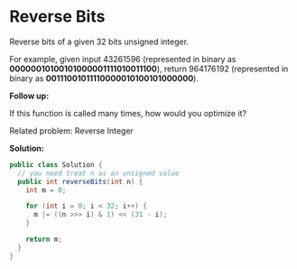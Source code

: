 # Reverse Bits

Reverse bits of a given 32 bits unsigned integer.

For example, given input 43261596 (represented in binary as **00000010100101000001111010011100**), return 964176192 (represented in binary as **00111001011110000010100101000000**).

**Follow up:**

If this function is called many times, how would you optimize it?

Related problem: Reverse Integer

**Solution:**
```java
public class Solution {
  // you need treat n as an unsigned value
  public int reverseBits(int n) {
    int m = 0;

    for (int i = 0; i < 32; i++) {
      m |= ((n >>> i) & 1) << (31 - i);
    }

    return m;
  }
}
```